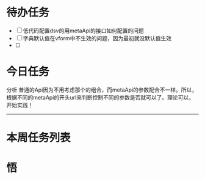 # 待办任务
- [ ] 低代码配置dsv的用metaApi的接口如何配置的问题
- [ ] 字典默认值在vform中不生效的问题，因为最初就没默认值生效
- [ ] 


# 今日任务
分析
普通的Api因为不用考虑那个的组合，而metaApi的参数配合不一样。所以，根据不同的metaApi的开头url来判断控制不同的参数是否就可以了。理论可以，开始实践！




------
# 本周任务列表



# 悟